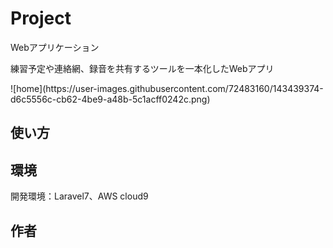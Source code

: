 # Project
<p>Webアプリケーション</p>
<p>練習予定や連絡網、録音を共有するツールを一本化したWebアプリ</p>
![home](https://user-images.githubusercontent.com/72483160/143439374-d6c5556c-cb62-4be9-a48b-5c1acff0242c.png)

## 使い方

## 環境
<p>開発環境：Laravel7、AWS cloud9</p>

## 作者
